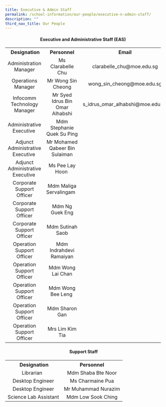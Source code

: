 ```yaml
---
title: Executive & Admin Staff
permalink: /school-information/our-people/executive-n-admin-staff/
description: ""
third_nav_title: Our People
---
```

<h4 style="text-align: center;"><strong>Executive and Administrative Staff (EAS)</strong></h4>
<table class="iveo_table ives_tab_blue ive_eobj_center">
<tbody>
<tr>
<th style="text-align: center;">&nbsp;Designation</th>
<th style="text-align: center;">Personnel</th>
<th style="text-align: center;">Email</th>
</tr>
<tr>
<td style="text-align: center;">Administration Manager</td>
<td style="text-align: center;">Ms Clarabelle Chu</td>
<td style="text-align: center;">clarabelle_chu@moe.edu.sg</td>
</tr>
<tr>
<td style="text-align: center;">Operations Manager</td>
<td style="text-align: center;">Mr Wong Sin Cheong</td>
<td style="text-align: center;">wong_sin_cheong@moe.edu.sg</td>
</tr>
<tr>
<td style="text-align: center;">Infocomm Technology Manager</td>
<td style="text-align: center;">Mr Syed Idrus Bin Omar Alhabshi</td>
<td style="text-align: center;">s_idrus_omar_alhabshi@moe.edu.sg</td>
</tr>
<tr>
<td style="text-align: center;">Administrative Executive&nbsp;</td>
<td style="text-align: center;">Mdm Stephanie Quek Su Ping</td>
<td style="text-align: center;">&nbsp;</td>
</tr>
<tr>
<td style="text-align: center;">Adjunct Administrative Executive&nbsp;</td>
<td style="text-align: center;">Mr Mohamed Qabeer Bin Sulaiman</td>
<td style="text-align: center;">&nbsp;</td>
</tr>
<tr>
<td style="text-align: center;">Adjunct Administrative Executive&nbsp;</td>
<td style="text-align: center;">Ms Pee Lay Hoon&nbsp;</td>
<td style="text-align: center;">&nbsp;</td>
</tr>
<tr>
<td style="text-align: center;">Corporate Support Officer</td>
<td style="text-align: center;">Mdm Maliga Servalingam&nbsp;&nbsp;</td>
<td style="text-align: center;">&nbsp;</td>
</tr>
<tr>
<td style="text-align: center;">Corporate Support Officer</td>
<td style="text-align: center;">Mdm Ng Guek Eng</td>
<td style="text-align: center;">&nbsp;</td>
</tr>
<tr>
<td style="text-align: center;">Corporate Support Officer</td>
<td style="text-align: center;">Mdm Sutinah Saob</td>
<td style="text-align: center;">&nbsp;</td>
</tr>
<tr>
<td style="text-align: center;">Operation Support Officer</td>
<td style="text-align: center;">Mdm Indrahdevi Ramaiyan</td>
<td style="text-align: center;">&nbsp;</td>
</tr>
<tr>
<td style="text-align: center;">Operation Support Officer</td>
<td style="text-align: center;">Mdm Wong Lai Chan</td>
<td style="text-align: center;">&nbsp;</td>
</tr>
<tr>
<td style="text-align: center;">Operation Support Officer</td>
<td style="text-align: center;">Mdm Wong Bee Leng&nbsp;</td>
<td style="text-align: center;">&nbsp;</td>
</tr>
<tr>
<td style="text-align: center;">Operation Support Officer</td>
<td style="text-align: center;">Mdm Sharon Gan</td>
<td style="text-align: center;">&nbsp;</td>
</tr>
<tr>
<td style="text-align: center;">Operation Support Officer</td>
<td style="text-align: center;">Mrs Lim Kim Tia</td>
<td style="text-align: center;">&nbsp;</td>
</tr>
</tbody>
</table>
<h4 style="text-align: center;"><strong>&nbsp;Support Staff</strong></h4>
<table class="iveo_table ives_tab_blue ive_eobj_center">
<tbody>
<tr>
<th style="text-align: center;">&nbsp;Designation</th>
<th style="text-align: center;">Personnel</th>
</tr>
<tr>
<td style="text-align: center;">Librarian&nbsp;&nbsp;</td>
<td style="text-align: center;">Mdm Shaba Bte Noor</td>
</tr>
<tr>
<td style="text-align: center;">Desktop Engineer</td>
<td style="text-align: center;">Ms Charmaine Pua</td>
</tr>
<tr>
<td style="text-align: center;">Desktop Engineer</td>
<td style="text-align: center;">Mr Muhammad Nurazim</td>
</tr>
<tr>
<td style="text-align: center;">Science Lab Assistant</td>
<td style="text-align: center;">Mdm Low Sook Ching</td>
</tr>
</tbody>
</table>